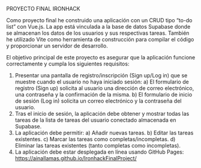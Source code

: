 PROYECTO FINAL IRONHACK

Como proyecto final he construido una aplicación con un CRUD tipo “to-do list” con Vue.js. La app está vinculada a la base de datos Supabase donde se almacenan los datos de los usuarios y sus respectivas tareas. También he utilizado Vite como herramienta de construcción para compilar el código y proporcionar un servidor de desarrollo. 

El objetivo principal de este proyecto es asegurar que la aplicación funcione correctamente y cumpla los siguientes requisitos: 
1) Presentar una pantalla de registro/inscripción (Sign up/Log in) que se muestre cuando el usuario no haya iniciado sesión: 
      a) El formulario de registro (Sign up) solicita al usuario una dirección de correo electrónico, una contraseña y la confirmación de la misma. 
      b) El formulario de inicio de sesión (Log in) solicita un correo electrónico y la contraseña del usuario. 
2) Tras el inicio de sesión, la aplicación debe obtener y mostrar todas las tareas de la lista de tareas del usuario conectado almacenada en Supabase. 
3) La aplicación debe permitir: 
      a) Añadir nuevas tareas. 
      b) Editar las tareas existentes. 
      c) Marcar las tareas como completas/incompletas. 
      d) Eliminar las tareas existentes (tanto completas como incompletas).
4) La aplicación debe estar desplegada en línea usando GitHub Pages: 
https://ainallamas.github.io/IronhackFinalProject/
